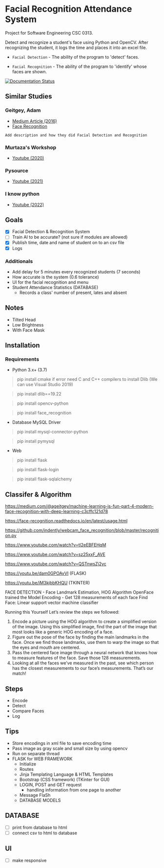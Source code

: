 # Facial Recognition Attendance System
Project for Software Engineering CSC 0313.

Detect and recognize a student's face using Python and OpenCV. After recognizing the student, it logs the time and places it into an excel file.

- `Facial Detection` - The ability of the program to 'detect' faces.

- `Facial Recognition` - The ability of the program to 'identify' whose faces are shown.

[![Documentation Status](https://readthedocs.org/projects/face-recognition/badge/?version=latest)](http://face-recognition.readthedocs.io/en/latest/?badge=latest)

## Similar Studies
### Geitgey, Adam 
- [Medium Article (2016)](https://medium.com/@ageitgey/machine-learning-is-fun-part-4-modern-face-recognition-with-deep-learning-c3cffc121d78)
- [Face Recognition](https://github.com/ageitgey/face_recognition)

`Add description and how they did Facial Detection and Recognition`

### Murtaza's Workshop
- [Youtube (2020)](https://www.youtube.com/watch?v=sz25xxF_AVE)

### Pysource
- [Youtube (2021)](https://www.youtube.com/watch?v=5yPeKQzCPdI)

### I know python
- [Youtube (2022)](https://www.youtube.com/watch?v=A6464U4bPPQ)

## Goals
- [x] Facial Detection & Recognition System
- [ ] Train AI to be accurate? (not sure if modules are allowed)
- [x] Publish time, date and name of student on to an csv file 
- [x] Logs

### Additionals
- Add delay for 5 minutes every recognized students (7 seconds)
- How accurate is the system (0.6 tolerance)
- UI for the facial recognition and menu 
- Student Attendance Statistics (DATABASE)
  - Records a class' number of present, lates and absent

## Notes
- Tilted Head
- Low Brightness
- With Face Mask

## Installation
### Requirements
- Python 3.x+ (3.7)
> pip install cmake
>     if error need C and C++ compilers to install Dlib (We can use Visual Studio 2019)

> pip install dlib==19.22

> pip install opencv-python

> pip install face_recognition

- Database MySQL Driver
> pip install mysql-connector-python

> pip install pymysql

- Web
> pip install flask

> pip install flask-login

> pip install flask-sqlalchemy

## Classifer & Algorithm
https://medium.com/@ageitgey/machine-learning-is-fun-part-4-modern-face-recognition-with-deep-learning-c3cffc121d78

https://face-recognition.readthedocs.io/en/latest/usage.html

https://github.com/indently/webcam_face_recognition/blob/master/recognition.py

https://www.youtube.com/watch?v=tl2eEBFEHqM

https://www.youtube.com/watch?v=sz25xxF_AVE

https://www.youtube.com/watch?v=QSTnwsZj2yc

https://youtu.be/dam0GPOAvVI (FLASK)

https://youtu.be/iM3kjbbKHQU (TKINTER)

FACE DETECTION - Face Landmark Estimation, HOG Algorithm
OpenFace trained the Model
Encoding - Get 128 measurements of each face
Find Face: Linear support vector machine classifier

Running this Yourself
Let’s review the steps we followed:
1. Encode a picture using the HOG algorithm to create a simplified version of the image. Using this simplified image, find the part of the image that most looks like a generic HOG encoding of a face.
2. Figure out the pose of the face by finding the main landmarks in the face. Once we find those landmarks, use them to warp the image so that the eyes and mouth are centered.
3. Pass the centered face image through a neural network that knows how to measure features of the face. Save those 128 measurements.
4. Looking at all the faces we’ve measured in the past, see which person has the closest measurements to our face’s measurements. That’s our match!

## Steps
- Encode
- Detect
- Compare Faces
- Log

## Tips
- Store encodings in xml file to save encoding time
- Pass image as gray scale and small size by using opencv
- Run on separate thread
- FLASK for WEB FRAMEWORK
  - Initialize
  - Routes
  - Jinja Templating Language & HTML Templates
  - Bootstrap (CSS framework) (TKinter for GUI)
  - LOGIN, POST and GET request
    - handling information from one page to another
  - Message FlaSh
  - DATABASE MODELS


## DATABASE
- [ ] print from database to html
- [ ] connect csv to html to database

## UI
- [ ] make responsive